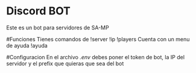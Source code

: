 # Discord BOT
Este es un bot para servidores de SA-MP

#Funciones
Tienes comandos de !server !ip !players
Cuenta con un menu de ayuda !ayuda
  
 #Configuracion
 En el archivo *.env* debes poner el token de bot, la IP del servidor y el prefix que quieras que sea del bot

